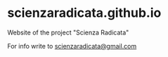 # scienzaradicata.github.io
Website of the project "Scienza Radicata"

For info write to scienzaradicata@gmail.com
